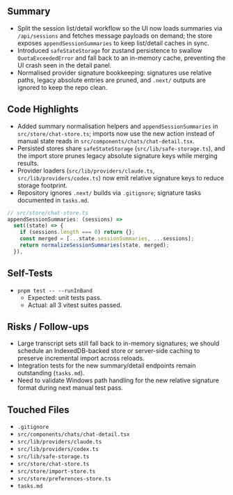 ## Summary

- Split the session list/detail workflow so the UI now loads summaries via `/api/sessions` and fetches message payloads on demand; the store exposes `appendSessionSummaries` to keep list/detail caches in sync.
- Introduced `safeStateStorage` for zustand persistence to swallow `QuotaExceededError` and fall back to an in-memory cache, preventing the UI crash seen in the detail panel.
- Normalised provider signature bookkeeping: signatures use relative paths, legacy absolute entries are pruned, and `.next/` outputs are ignored to keep the repo clean.

## Code Highlights

- Added summary normalisation helpers and `appendSessionSummaries` in `src/store/chat-store.ts`; imports now use the new action instead of manual state reads in `src/components/chats/chat-detail.tsx`.
- Persisted stores share `safeStateStorage` (`src/lib/safe-storage.ts`), and the import store prunes legacy absolute signature keys while merging results.
- Provider loaders (`src/lib/providers/claude.ts`, `src/lib/providers/codex.ts`) now emit relative signature keys to reduce storage footprint.
- Repository ignores `.next/` builds via `.gitignore`; signature tasks documented in `tasks.md`.

```ts
// src/store/chat-store.ts
appendSessionSummaries: (sessions) =>
  set((state) => {
    if (sessions.length === 0) return {};
    const merged = [...state.sessionSummaries, ...sessions];
    return normalizeSessionSummaries(state, merged);
  }),
```

## Self-Tests

- `pnpm test -- --runInBand`
  - Expected: unit tests pass.
  - Actual: all 3 vitest suites passed.

## Risks / Follow-ups

- Large transcript sets still fall back to in-memory signatures; we should schedule an IndexedDB-backed store or server-side caching to preserve incremental import across reloads.
- Integration tests for the new summary/detail endpoints remain outstanding (`tasks.md`).
- Need to validate Windows path handling for the new relative signature format during next manual test pass.

## Touched Files

- `.gitignore`
- `src/components/chats/chat-detail.tsx`
- `src/lib/providers/claude.ts`
- `src/lib/providers/codex.ts`
- `src/lib/safe-storage.ts`
- `src/store/chat-store.ts`
- `src/store/import-store.ts`
- `src/store/preferences-store.ts`
- `tasks.md`

